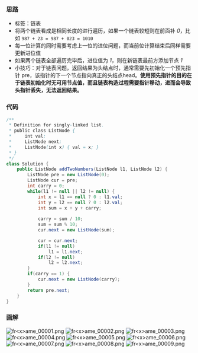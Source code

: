 ### 思路

- 标签：链表
- 将两个链表看成是相同长度的进行遍历，如果一个链表较短则在前面补 *0*，比如 `987 + 23 = 987 + 023 = 1010`
- 每一位计算的同时需要考虑上一位的进位问题，而当前位计算结束后同样需要更新进位值
- 如果两个链表全部遍历完毕后，进位值为 *1*，则在新链表最前方添加节点 *1*
- 小技巧：对于链表问题，返回结果为头结点时，通常需要先初始化一个预先指针 pre，该指针的下一个节点指向真正的头结点head。**使用预先指针的目的在于链表初始化时无可用节点值，而且链表构造过程需要指针移动，进而会导致头指针丢失，无法返回结果。**


### 代码

```Java []
/**
 * Definition for singly-linked list.
 * public class ListNode {
 *     int val;
 *     ListNode next;
 *     ListNode(int x) { val = x; }
 * }
 */
class Solution {
    public ListNode addTwoNumbers(ListNode l1, ListNode l2) {
        ListNode pre = new ListNode(0);
        ListNode cur = pre;
        int carry = 0;
        while(l1 != null || l2 != null) {
            int x = l1 == null ? 0 : l1.val;
            int y = l2 == null ? 0 : l2.val;
            int sum = x + y + carry;
            
            carry = sum / 10;
            sum = sum % 10;
            cur.next = new ListNode(sum);

            cur = cur.next;
            if(l1 != null)
                l1 = l1.next;
            if(l2 != null)
                l2 = l2.next;
        }
        if(carry == 1) {
            cur.next = new ListNode(carry);
        }
        return pre.next;
    }
}
```

### 画解

 ![fr&lt;x&gt;ame_00001.png](https://pic.leetcode-cn.com/2519bd7f7da0f3bd51dd0f06e6363f4f62bfb25472c5ec233cf969e5c1472e33-file_1559748028103) ![fr&lt;x&gt;ame_00002.png](https://pic.leetcode-cn.com/400f2a615319c4f0f42c39eb8b8902984922d1e778ca461569ff64460eaa9757-file_1559748028117) ![fr&lt;x&gt;ame_00003.png](https://pic.leetcode-cn.com/e0d3266ec83cee00c6a0ff0a8a66de8d129798b24b76a19b7883f2fd1d79c15b-file_1559748087173) ![fr&lt;x&gt;ame_00004.png](https://pic.leetcode-cn.com/a5bf6bc2cc15d162bd35eb8fc467fb36887e40b36c26bdc982a11a686b34cb30-file_1559748028113) ![fr&lt;x&gt;ame_00005.png](https://pic.leetcode-cn.com/fc6475aca0ec0621003f4888a59086c398ff5fc6ee2e27cbfb9bc91f107383b9-file_1559748028094) ![fr&lt;x&gt;ame_00006.png](https://pic.leetcode-cn.com/743afc3cb34954e1f3a9b41924d4af5453832d23772a2e46aa4cd52a2b240bdd-file_1559748028108) ![fr&lt;x&gt;ame_00007.png](https://pic.leetcode-cn.com/3323b948431675b9f2ff8b0161eee9178298cbb4403cbcd36dc857f14043cf7a-file_1559748028112) ![fr&lt;x&gt;ame_00008.png](https://pic.leetcode-cn.com/508d1bb12a372e385c4052d95ca92e06c3a63a805bf12feddd0bb4e7c972f016-file_1559748028116) ![fr&lt;x&gt;ame_00009.png](https://pic.leetcode-cn.com/74f8cd826144b29188851ef1dcb7f9cd8b90837a8e2dc22cfbdd56ce724f2b3a-file_1559748028099) 
